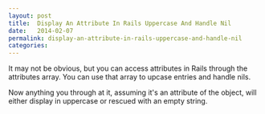 ```yaml
---
layout: post
title:  Display An Attribute In Rails Uppercase And Handle Nil
date:   2014-02-07
permalink: display-an-attribute-in-rails-uppercase-and-handle-nil
categories:
---
```


It may not be obvious, but you can access attributes in Rails through the attributes array. You can use that array to upcase entries and handle nils.

Now anything you through at it, assuming it's an attribute of the object, will either display in uppercase or rescued with an empty string.

<script src="https://gist.github.com/ScottRadcliff/034ae089b14e86d6ac02.js"></script>
